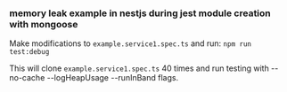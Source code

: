 ### memory leak example in nestjs during jest module creation with mongoose

Make modifications to `example.service1.spec.ts` and run:
`npm run test:debug`

This will clone `example.service1.spec.ts` 40 times and run testing with --no-cache --logHeapUsage --runInBand flags.
